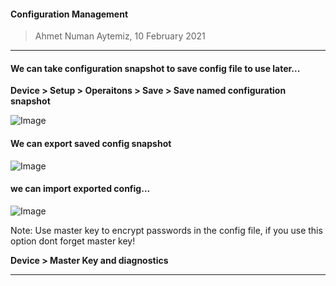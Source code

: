 #### Configuration Management

> Ahmet Numan Aytemiz, 10 February 2021

---

#### We can take configuration snapshot to save config file to use later...

**Device > Setup > Operaitons > Save > Save named configuration snapshot**

![Image](/img/save.PNG)


#### We can export saved config snapshot

![Image](/img/export.PNG)

#### we can import exported config...

![Image](/img/import.PNG)

Note: Use master key to encrypt passwords in the config file, if you use this option dont forget master key!

**Device > Master Key and diagnostics**

---
